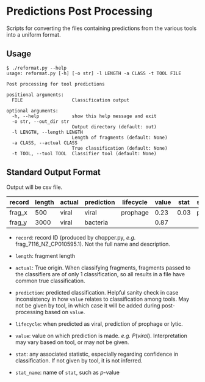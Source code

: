 # Predictions Post Processing

Scripts for converting the files containing predictions from the various tools into a uniform format.

## Usage

```
$ ./reformat.py --help
usage: reformat.py [-h] [-o str] -l LENGTH -a CLASS -t TOOL FILE

Post processing for tool predictions

positional arguments:
  FILE                  Classification output

optional arguments:
  -h, --help            show this help message and exit
  -o str, --out_dir str
                        Output directory (default: out)
  -l LENGTH, --length LENGTH
                        Length of fragments (default: None)
  -a CLASS, --actual CLASS
                        True classification (default: None)
  -t TOOL, --tool TOOL  Classifier tool (default: None)
```

## Standard Output Format

Output will be csv file.

| record | length | actual | prediction | lifecycle | value | stat | stat_name |
| ------ | ------ | ------ | ---------- | --------- | ----- | ---- | --------- |
frag_x   | 500    | viral  | viral      | prophage  | 0.23  | 0.03 | p         |
frag_y   | 3000   | viral  | bacteria   |           | 0.87  |      |           |

* `record`: record ID (produced by chopper.py, *e.g.* frag_7116_NZ_CP010595.1). Not the full name and description.

* `length`: fragment length

* `actual`: True origin. When classifying fragments, fragments passed to the classifiers are of only 1 classification, so all results in a file have common true classification.

* `prediction`: predicted classification. Helpful sanity check in case inconsistency in how `value` relates to classification among tools. May not be given by tool, in which case it will be added during post-processing based on `value`.

* `lifecycle`: when predicted as viral, prediction of prophage or lytic.

* `value`: value on which prediction is made. *e.g.* $P(viral)$. Interpretation may vary based on tool, or may not be given.

* `stat`: any associated statistic, especially regarding confidence in classification. If not given by tool, it is not inferred.

* `stat_name`: name of `stat`, such as $p$-value